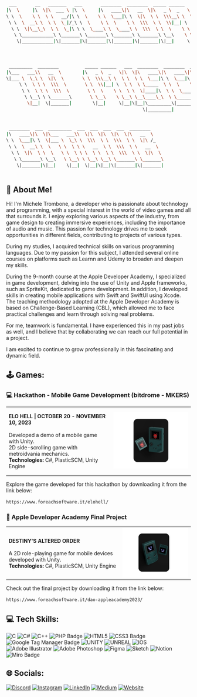 <!-- <br />
<p align="center"><a href="https://micheletrombone.netsons.org"><img width="60%" alt="Hello, I'm Michele Trombone. I do open source!" src="./Assets/headertop.png" /></a></p>
<br /> -->

```bash
 ___       __   _______   ___       ________  ________  _____ ______   _______                    
|\  \     |\  \|\  ___ \ |\  \     |\   ____\|\   __  \|\   _ \  _   \|\  ___ \                   
\ \  \    \ \  \ \   __/|\ \  \    \ \  \___|\ \  \|\  \ \  \\\__\ \  \ \   __/|                  
 \ \  \  __\ \  \ \  \_|/_\ \  \    \ \  \    \ \  \\\  \ \  \\|__| \  \ \  \_|/__                
  \ \  \|\__\_\  \ \  \_|\ \ \  \____\ \  \____\ \  \\\  \ \  \    \ \  \ \  \_|\ \               
   \ \____________\ \_______\ \_______\ \_______\ \_______\ \__\    \ \__\ \_______\              
    \|____________|\|_______|\|_______|\|_______|\|_______|\|__|     \|__|\|_______|              
                                                                                                  
                                                                                                  
                                                                                                  
 _________  ________          _____ ______   ___  ________  ________  ___  ___  ___  ________     
|\___   ___\\   __  \        |\   _ \  _   \|\  \|\   ____\|\   ____\|\  \|\  \|\  \|\   __  \    
\|___ \  \_\ \  \|\  \       \ \  \\\__\ \  \ \  \ \  \___|\ \  \___|\ \  \\\  \ \  \ \  \|\  \   
     \ \  \ \ \  \\\  \       \ \  \\|__| \  \ \  \ \_____  \ \  \    \ \   __  \ \  \ \  \\\  \  
      \ \  \ \ \  \\\  \       \ \  \    \ \  \ \  \|____|\  \ \  \____\ \  \ \  \ \  \ \  \\\  \ 
       \ \__\ \ \_______\       \ \__\    \ \__\ \__\____\_\  \ \_______\ \__\ \__\ \__\ \_______\
        \|__|  \|_______|        \|__|     \|__|\|__|\_________\|_______|\|__|\|__|\|__|\|_______|
                                                    \|_________|                                  
                                                                                                  
                                                                                                  
 ________  ___  _________  ___  ___  ___  ___  ________                                           
|\   ____\|\  \|\___   ___\\  \|\  \|\  \|\  \|\   __  \                                          
\ \  \___|\ \  \|___ \  \_\ \  \\\  \ \  \\\  \ \  \|\ /_                                         
 \ \  \  __\ \  \   \ \  \ \ \   __  \ \  \\\  \ \   __  \                                        
  \ \  \|\  \ \  \   \ \  \ \ \  \ \  \ \  \\\  \ \  \|\  \                                       
   \ \_______\ \__\   \ \__\ \ \__\ \__\ \_______\ \_______\                                      
    \|_______|\|__|    \|__|  \|__|\|__|\|_______|\|_______|                                      
                                                                                                                                                    
 ```


## 💁 About Me!

Hi! I'm Michele Trombone, a developer who is passionate about technology and programming, with a special interest in the world of video games and all that surrounds it. I enjoy exploring various aspects of the industry, from game design to creating immersive experiences, including the importance of audio and music. This passion for technology drives me to seek opportunities in different fields, contributing to projects of various types.

During my studies, I acquired technical skills on various programming languages. Due to my passion for this subject, I attended several online courses on platforms such as Learnn and Udemy to broaden and deepen my skills.

During the 9-month course at the Apple Developer Academy, I specialized in game development, delving into the use of Unity and Apple frameworks, such as SpriteKit, dedicated to game development. In addition, I developed skills in creating mobile applications with Swift and SwiftUI using Xcode. The teaching methodology adopted at the Apple Developer Academy is based on Challenge-Based Learning (CBL), which allowed me to face practical challenges and learn through solving real problems.

For me, teamwork is fundamental. I have experienced this in my past jobs as well, and I believe that by collaborating we can reach our full potential in a project.

I am excited to continue to grow professionally in this fascinating and dynamic field.

## 🕹️ Games: 

### 💻  Hackathon - Mobile Game Development (bitdrome - MKERS)

<table>
<tr>
<td>

<b>ELO HELL | OCTOBER 20 - NOVEMBER 10, 2023</b><br> 
<br> 
Developed a demo of a mobile game with Unity.<br>
2D side-scrolling game with metroidvania mechanics.<br>
<b>Technologies:</b> C#, PlasticSCM, Unity Engine  

</td>
<td align="center">
<a href="https://www.foreachsoftware.it/elohell/">
<img width="300px" alt="Elo Hell!" src="./Assets/dao.png" />
</a>
</td>
</tr>
</table>

Explore the game developed for this hackathon by downloading it from the link below:

```bash
https://www.foreachsoftware.it/elohell/
```


###  Apple Developer Academy Final Project

<table>
<tr>
<td>

<b>DESTINY'S ALTERED ORDER </b><br>
<br> 
A 2D role-playing game for mobile devices developed with Unity.  
<b>Technologies:</b> C#, PlasticSCM, Unity Engine

</td>
<td align="center">
<a href="https://www.foreachsoftware.it/dao-appleacademy2023/">
<img width="300px" alt="Elo Hell!" src="./Assets/elohell.png" />
</a>
</td>
</tr>
</table>

Check out the final project by downloading it from the link below:

```bash
https://www.foreachsoftware.it/dao-appleacademy2023/
```

## 💻 Tech Skills:
![C](https://img.shields.io/badge/c-%2300599C.svg?style=for-the-badge&logo=c&logoColor=white) ![C#](https://img.shields.io/badge/c%23-%23239120.svg?style=for-the-badge&logo=c-sharp&logoColor=white) ![C++](https://img.shields.io/badge/c++-%2300599C.svg?style=for-the-badge&logo=c%2B%2B&logoColor=white) ![PHP Badge](https://img.shields.io/badge/PHP-777BB4?style=for-the-badge&logo=php&logoColor=white) ![HTML5](https://img.shields.io/badge/html5-%23E34F26.svg?style=for-the-badge&logo=html5&logoColor=white) ![CSS3 Badge](https://img.shields.io/badge/CSS3-1572B6?logo=css3&logoColor=fff&style=for-the-badge) ![Google Tag Manager Badge](https://img.shields.io/badge/Google%20Tag%20Manager-246FDB?logo=googletagmanager&logoColor=fff&style=for-the-badge) ![UNITY](https://img.shields.io/badge/Unity-%2320232a.svg?style=for-the-badge&logo=unity&logoColor=white) ![UNREAL](https://img.shields.io/badge/unreal-%2320232a.svg?style=for-the-badge&logo=unreal-engine&logoColor=white) ![IOS](https://img.shields.io/badge/IOS-%2320232a.svg?style=for-the-badge&logo=apple&logoColor=white) ![Adobe Illustrator](https://img.shields.io/badge/adobeillustrator-%23FF9A00.svg?style=for-the-badge&logo=adobeillustrator&logoColor=white) ![Adobe Photoshop](https://img.shields.io/badge/adobephotoshop-%2331A8FF.svg?style=for-the-badge&logo=adobephotoshop&logoColor=white)	![Figma](https://img.shields.io/badge/figma-%23F24E1E.svg?style=for-the-badge&logo=figma&logoColor=white) ![Sketch](https://img.shields.io/badge/Sketch-FFB387?style=for-the-badge&logo=sketch&logoColor=black) ![Notion](https://img.shields.io/badge/Notion-%23000000.svg?style=for-the-badge&logo=notion&logoColor=white) ![Miro Badge](https://img.shields.io/badge/Miro-050038?logo=miro&logoColor=fff&style=for-the-badge)


## 🌐 Socials:
[![Discord](https://img.shields.io/badge/Discord-%237289DA.svg?logo=discord&logoColor=white)](https://discord.gg/michele_trombone#9380) [![Instagram](https://img.shields.io/badge/Instagram-%23E4405F.svg?logo=Instagram&logoColor=white)](https://www.instagram.com/michele_trombone/) [![LinkedIn](https://img.shields.io/badge/LinkedIn-%230077B5.svg?logo=linkedin&logoColor=white)](https://www.linkedin.com/in/michele-trombone-470458233) [![Medium](https://img.shields.io/badge/Medium-12100E?logo=medium&logoColor=white)](https://medium.com/@micheletrombone) [![Website](https://img.shields.io/badge/Website-%23000000.svg?logo=internet-explorer&logoColor=white)](https://www.micheletrombone.netsons.org)
